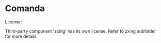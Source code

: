Comanda
=======

License:

Third-party component 'zxing' has its own license. Refer to zxing subfolder for more details.
